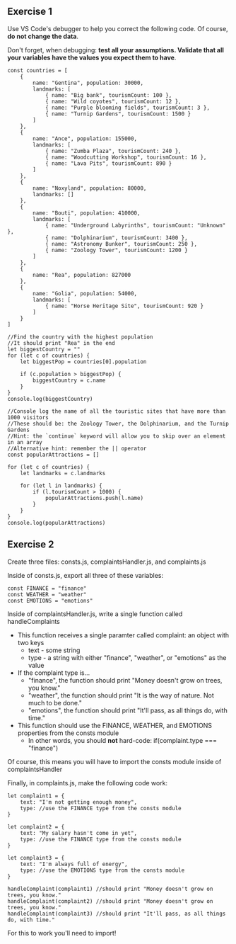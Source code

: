 ## Exercise 1

Use VS Code's debugger to help you correct the following code. Of course, **do not change the data**.

  

Don't forget, when debugging: **test all your assumptions. Validate that all your variables have the values you expect them to have**.

  
```
const countries = [
    {
        name: "Gentina", population: 30000,
        landmarks: [
            { name: "Big bank", tourismCount: 100 },
            { name: "Wild coyotes", tourismCount: 12 },
            { name: "Purple blooming fields", tourismCount: 3 },
            { name: "Turnip Gardens", tourismCount: 1500 }
        ]
    },
    {
        name: "Ance", population: 155000,
        landmarks: [
            { name: "Zumba Plaza", tourismCount: 240 },
            { name: "Woodcutting Workshop", tourismCount: 16 },
            { name: "Lava Pits", tourismCount: 890 }
        ]
    },
    {
        name: "Noxyland", population: 80000,
        landmarks: []
    },
    {
        name: "Bouti", population: 410000,
        landmarks: [
            { name: "Underground Labyrinths", tourismCount: "Unknown" },
            { name: "Dolphinarium", tourismCount: 3400 },
            { name: "Astronomy Bunker", tourismCount: 250 },
            { name: "Zoology Tower", tourismCount: 1200 }
        ]
    },
    {
        name: "Rea", population: 827000
    },
    {
        name: "Golia", population: 54000,
        landmarks: [
            { name: "Horse Heritage Site", tourismCount: 920 }
        ]
    }
]

//Find the country with the highest population
//It should print "Rea" in the end
let biggestCountry = ""
for (let c of countries) {
    let biggestPop = countries[0].population

    if (c.population > biggestPop) {
        biggestCountry = c.name
    }
}
console.log(biggestCountry)

//Console log the name of all the touristic sites that have more than 1000 visitors
//These should be: the Zoology Tower, the Dolphinarium, and the Turnip Gardens
//Hint: the `continue` keyword will allow you to skip over an element in an array
//Alternative hint: remember the || operator
const popularAttractions = []

for (let c of countries) {
    let landmarks = c.landmarks

    for (let l in landmarks) {
        if (l.tourismCount > 1000) {
            popularAttractions.push(l.name)
        }
    }
}
console.log(popularAttractions)
```

## Exercise 2

Create three files: consts.js, complaintsHandler.js, and complaints.js

  

Inside of consts.js, export all three of these variables:
```
const FINANCE = "finance"
const WEATHER = "weather"
const EMOTIONS = "emotions"
```
  

Inside of complaintsHandler.js, write a single function called handleComplaints

-   This function receives a single paramter called complaint: an object with two keys
    -   text - some string
    -   type - a string with either "finance", "weather", or "emotions" as the value
-   If the complaint type is...
    -   "finance", the function should print "Money doesn't grow on trees, you know."
    -   "weather", the function should print "It is the way of nature. Not much to be done."
    -   "emotions", the function should print "It'll pass, as all things do, with time."
-   This function should use the FINANCE, WEATHER, and EMOTIONS properties from the consts module
    -   In other words, you should **not** hard-code: if(complaint.type === "finance")

  

Of course, this means you will have to import the consts module inside of complaintsHandler

  

Finally, in complaints.js, make the following code work:
```
let complaint1 = {
    text: "I'm not getting enough money",
    type: //use the FINANCE type from the consts module
}

let complaint2 = {
    text: "My salary hasn't come in yet",
    type: //use the FINANCE type from the consts module
}

let complaint3 = {
    text: "I'm always full of energy",
    type: //use the EMOTIONS type from the consts module
}

handleComplaint(complaint1) //should print "Money doesn't grow on trees, you know."
handleComplaint(complaint2) //should print "Money doesn't grow on trees, you know."
handleComplaint(complaint3) //should print "It'll pass, as all things do, with time."
```
  

For this to work you'll need to import!





